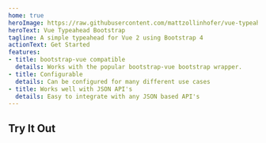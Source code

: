 ```yaml
---
home: true
heroImage: https://raw.githubusercontent.com/mattzollinhofer/vue-typeahead-bootstrap/master/assets/screenshot.png
heroText: Vue Typeahead Bootstrap
tagline: A simple typeahead for Vue 2 using Bootstrap 4
actionText: Get Started
features:
- title: bootstrap-vue compatible
  details: Works with the popular bootstrap-vue bootstrap wrapper.
- title: Configurable
  details: Can be configured for many different use cases
- title: Works well with JSON API's
  details: Easy to integrate with any JSON based API's
---
```


## Try It Out

<HomePageDemo class='homepage-demo'/>

<style lang='scss'>
  .app .home{
    padding-top: 0px;
  }
  .homepage-demo{
    min-height: 400px
  }
</style>
